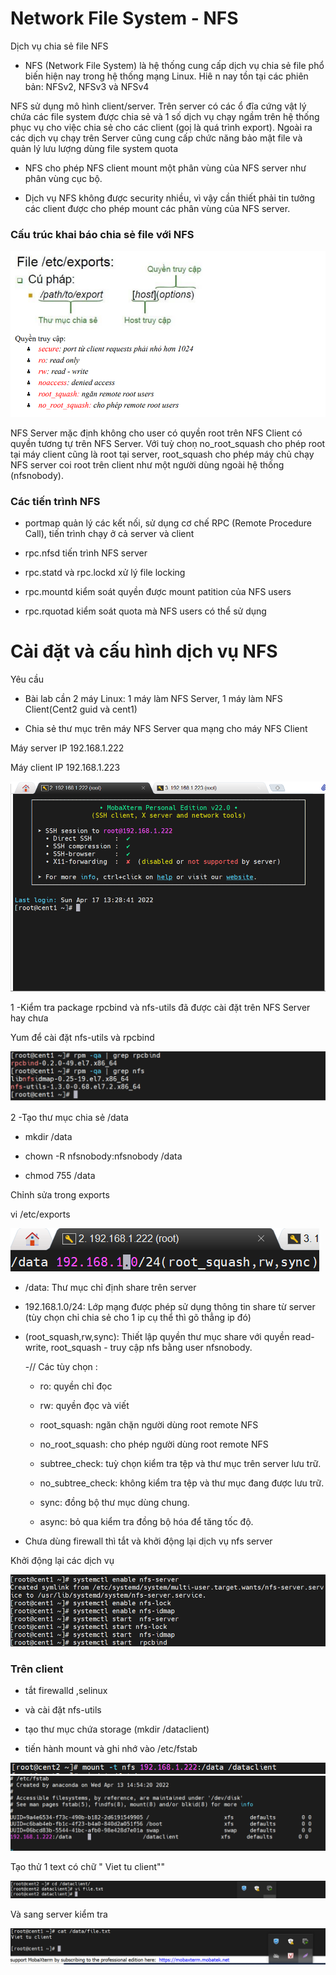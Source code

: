 # Network File System - NFS

Dịch vụ chia sẻ file NFS
- NFS (Network File System) là hệ thống cung cấp dịch vụ chia sẻ file phổ biến hiện nay trong 
hệ thống mạng Linux. Hiê n nay tồn tại các phiên bản: NFSv2, NFSv3 và NFSv4

NFS sử dụng mô hình client/server. Trên server có các ổ đĩa cứng vật lý chứa các file system 
được chia sẻ và 1 số dịch vụ chạy ngầm trên hệ thống phục vụ cho việc chia sẻ cho các client
(goị là quá trình export). Ngoài ra các dịch vụ chạy trên Server cũng cung cấp chức năng bảo mật 
file và quản lý lưu lượng dùng file system quota

- NFS cho phép NFS client mount một phân vùng của NFS server như phân vùng cục bộ.

- Dịch vụ NFS không được security nhiều, vì vậy cần thiết phải tin tưởng các client được cho 
phép mount các phân vùng của NFS server.

### Cấu trúc khai báo chia sẻ file với NFS

<img src="img/75.png">

NFS Server mặc định không cho user có quyền root trên NFS Client có quyền tương tự trên NFS 
Server. Với tuỳ choṇ no_root_squash cho phép root tại máy client cũng là root tại server, 
root_squash cho phép máy chủ chạy NFS server coi root trên client như một người dùng ngoài 
hệ thống (nfsnobody).

### Các tiến trình NFS

- portmap quản lý các kết nối, sử dụng cơ chế RPC (Remote Procedure Call), tiến trình 
chạy ở cả server và client

-  rpc.nfsd tiến trình NFS server

-  rpc.statd và rpc.lockd xử lý file locking

-  rpc.mountd kiểm soát quyền được mount patition của NFS users

- rpc.rquotad kiểm soát quota mà NFS users có thể sử dụng

#  Cài đặt và cấu hình dịch vụ NFS 

Yêu cầu

- Bài lab cần 2 máy Linux: 1 máy làm NFS Server, 1 máy làm NFS Client(Cent2 guid và cent1)

- Chia sẻ thư mục trên máy NFS Server qua mạng cho máy NFS Client

Máy server IP 192.168.1.222

Máy client IP 192.168.1.223

<img src="img/76.png">

1 -Kiểm tra package rpcbind và nfs-utils đã được cài đặt trên NFS Server hay chưa

Yum để cài đặt nfs-utils và rpcbind

<img src="img/83.png">


2 -Tạo thư mục chia sẻ /data

- mkdir /data

- chown -R nfsnobody:nfsnobody /data
- chmod 755 /data



Chỉnh sửa trong exports

vi /etc/exports



<img src="img/79.png">



- /data: Thư mục chỉ định share trên server
- 192.168.1.0/24: Lớp mạng được phép sử dụng thông tin share từ server (tùy chọn chỉ chia sẻ cho 1 ip cụ thể thì gõ thẳng ip đó)
- (root_squash,rw,sync): Thiết lập quyền thư mục share với quyền read-write, root_squash - truy 
cập nfs bằng user nfsnobody.

  -// Các tùy chọn :

  - ro: quyền chỉ đọc

  - rw: quyền đọc và viết

  - root_squash: ngăn chặn người dùng root remote NFS

  - no_root_squash: cho phép người dùng root remote NFS

  - subtree_check: tuỳ chọn kiểm tra tệp và thư mục trên server lưu trữ.

  - no_subtree_check: không kiểm tra tệp và thư mục đang được lưu trữ.

  - sync: đồng bộ thư mục dùng chung.

  - async: bỏ qua kiểm tra đồng bộ hóa để tăng tốc độ.


- Chưa dùng firewall thì tắt và khởi động lại dịch vụ nfs server

Khởi động lại các dịch vụ

<img src="img/84.png">

### Trên client 
- tắt firewalld ,selinux

- và cài đặt nfs-utils

- tạo thư mục chứa storage (mkdir /dataclient)

- tiến hành mount và ghi nhớ  vào  /etc/fstab


<img src="img/86.png">


<img src="img/85.png">

Tạo thử 1 text có chữ " Viet tu client""


<img src="img/87.png">

Và sang server kiểm tra


<img src="img/88.png">

 


